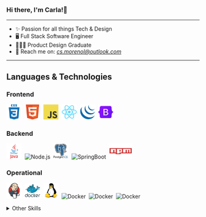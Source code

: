 ### Hi there, I'm Carla!👋

---
- ✨ Passion for all things Tech &  Design
- 🖥 Full Stack Software Engineer 
- 🧑🏾‍🎓 Product Design Graduate
- 📧 Reach me on: *cs.morenol@outlook.com*
---

## Languages & Technologies 

### Frontend 

<img src="https://github.com/devicons/devicon/blob/master/icons/css3/css3-plain-wordmark.svg"  title="CSS3" alt="CSS" width="40" height="40"/>&nbsp;
<img src="https://github.com/devicons/devicon/blob/master/icons/html5/html5-original.svg" title="HTML5" alt="HTML" width="40" height="40"/>&nbsp;
<img src="https://github.com/devicons/devicon/blob/master/icons/javascript/javascript-original.svg" title="JavaScript" alt="JavaScript" width="40" height="40"/>&nbsp;
<img src="https://github.com/devicons/devicon/blob/master/icons/react/react-original.svg" title="React.js" alt="React.js" width="40" height="40"/>&nbsp;
<img src="https://github.com/devicons/devicon/blob/master/icons/jquery/jquery-original.svg" title="jQuery" alt="jQuery" width="40" height="40"/>&nbsp;
<img src="https://github.com/devicons/devicon/blob/master/icons/bootstrap/bootstrap-original.svg" title="Bootstrap" alt="Bootstrap" width="40" height="40"/>&nbsp;

### Backend

<img src="https://github.com/devicons/devicon/blob/master/icons/java/java-original-wordmark.svg" title="Java" alt="Java" width="40" height="40"/>&nbsp;
<img src="https://github.com/Asabeneh/asabeneh/blob/master/images/nodejs.svg" title="Node.js" alt="Node.js" width="40" height="40"/>&nbsp;
<img src="https://github.com/devicons/devicon/blob/master/icons/postgresql/postgresql-original-wordmark.svg" title="PSQL"  alt="PSQL" width="40" height="40"/>&nbsp;
<img src="https://4.bp.blogspot.com/-ou-a_Aa1t7A/W6IhNc3Q0gI/AAAAAAAAD6Y/pwh44arKiuM_NBqB1H7Pz4-7QhUxAgZkACLcBGAs/s1600/spring-boot-logo.png" title="SpringBoot" alt="SpringBoot" width="60" height="40"/>&nbsp;
<img src="https://github.com/devicons/devicon/blob/master/icons/npm/npm-original-wordmark.svg" title="npm" alt="SpringBoot" width="60" height="40"/>&nbsp;

### Operational

<img src="https://github.com/devicons/devicon/blob/master/icons/jenkins/jenkins-original.svg" title="Java" alt="Jenkins" width="40" height="40"/>&nbsp;
<img src="https://github.com/devicons/devicon/blob/master/icons/docker/docker-original-wordmark.svg" title="Java" alt="Docker" width="40" height="40"/>&nbsp;
<img src="https://github.com/devicons/devicon/blob/master/icons/linux/linux-original.svg" title="Java" alt="Docker" width="40" height="40"/>&nbsp;
<img src="https://cdn3.iconfinder.com/data/icons/blue-ulitto/128/Executable_files_VBScript_File-512.png" title="Java" alt="Docker" width="40" height="40"/>&nbsp;
<img src="https://is1-ssl.mzstatic.com/image/thumb/Purple126/v4/da/bd/71/dabd7135-bd6c-1e6b-30e5-8478a1717eba/AppIcon-85-220-4-2x.png/1200x630bb.png" title="Java" alt="Docker" width="40" height="40"/>&nbsp;
<img src="https://static.wixstatic.com/media/277f7d_baeb89dc948f42778d5699d68aa6aa7f~mv2.png/v1/fill/w_358,h_358,al_c,lg_1,q_85/277f7d_baeb89dc948f42778d5699d68aa6aa7f~mv2.png" title="Java" alt="Docker" width="40" height="40"/>&nbsp;




<details>
<summary>Other Skills</summary>
<img src="https://github.com/devicons/devicon/blob/master/icons/git/git-original-wordmark.svg" alt="Git" width ="50" height ="50"/>&nbsp;
<img src="https://github.com/devicons/devicon/blob/master/icons/github/github-original-wordmark.svg" alt="Git Hub" width ="40" height ="40"/>&nbsp;
<img src="https://github.com/Asabeneh/asabeneh/blob/master/images/figma.svg" alt="Figma" width ="40" height ="40"/>&nbsp;
<img src="https://github.com/Asabeneh/asabeneh/blob/master/images/visual-studio-code.svg" alt="VSCode" width ="40" height ="40"/>&nbsp;
<img src="https://upload.wikimedia.org/wikipedia/commons/thumb/9/9c/IntelliJ_IDEA_Icon.svg/1024px-IntelliJ_IDEA_Icon.svg.png" alt="IntelliJ" width ="40" height ="40"/>&nbsp;
<img src="https://cdn.icon-icons.com/icons2/2699/PNG/512/atlassian_jira_logo_icon_170511.png" alt="IntelliJ" width ="40" height ="40"/>&nbsp;

  
</details>

